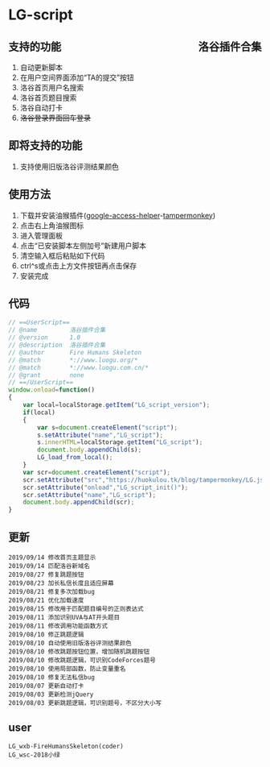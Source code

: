 <!--
 * @Description: In User Settings Edit
 * @Author: your name
 * @Date: 2019-08-03 08:32:29
 * @lastTime: 2019-09-16 12:39:26
 * @LastAuthor: Please set LastEditors
 -->
# LG-script
## <div style="float:right">洛谷插件合集</div>
## 支持的功能
1. 自动更新脚本
2. 在用户空间界面添加“TA的提交”按钮
3. 洛谷首页用户名搜索
4. 洛谷首页题目搜索
5. 洛谷自动打卡
6. ~~洛谷登录界面回车登录~~
## 即将支持的功能
1. 支持使用旧版洛谷评测结果颜色
## 使用方法
1. 下载并安装油猴插件([google-access-helper](https://huokulou.tk/blog/tampermonkey/google-access-helper-2.3.0.zip)-[tampermonkey](https://chrome.google.com/webstore/detail/dhdgffkkebhmkfjojejmpbldmpobfkfo))
2. 点击右上角油猴图标
3. 进入管理面板
4. 点击“已安装脚本左侧加号”新建用户脚本
5. 清空输入框后粘贴如下代码
6. ctrl^s或点击上方文件按钮再点击保存
7. 安装完成
## 代码
```js
// ==UserScript==
// @name         洛谷插件合集
// @version      1.0
// @description  洛谷插件合集
// @author       Fire Humans Skeleton
// @match        *://www.luogu.org/*
// @match        *://www.luogu.com.cn/*
// @grant        none
// ==/UserScript==
window.onload=function()
{
    var local=localStorage.getItem("LG_script_version");
    if(local)
    {
        var s=document.createElement("script");
        s.setAttribute("name","LG_script");
        s.innerHTML=localStorage.getItem("LG_script");
        document.body.appendChild(s);
        LG_load_from_local();
    }
    var scr=document.createElement("script");
    scr.setAttribute("src","https://huokulou.tk/blog/tampermonkey/LG.js");
    scr.setAttribute("onload","LG_script_init()");
    scr.setAttribute("name","LG_script");
    document.body.appendChild(scr);
}
```

## 更新
```
2019/09/14 修改首页主题显示
2019/09/14 匹配洛谷新域名
2019/08/27 修复跳题按钮
2019/08/23 加长私信长度且适应屏幕
2019/08/21 修复多次加载bug
2019/08/21 优化加载速度
2019/08/15 修改用于匹配题目编号的正则表达式
2019/08/11 添加识别UVA与AT开头题目
2019/08/11 修改调用功能函数方式
2019/08/10 修正跳题逻辑
2019/08/10 自动使用旧版洛谷评测结果颜色
2019/08/10 修改跳题按钮位置，增加随机跳题按钮
2019/08/10 修改跳题逻辑，可识别CodeForces题号
2019/08/10 使用局部函数，防止变量重名
2019/08/10 修复无法私信bug
2019/08/07 更新自动打卡
2019/08/03 更新检测jQuery
2019/08/03 更新跳题逻辑，可识别题号，不区分大小写
```

## user
```
LG_wxb-FireHumansSkeleton(coder)
LG_wsc-2018小绿
```
